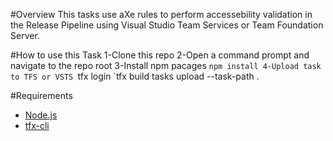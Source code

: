 #Overview
This tasks use aXe rules to perform accessebility validation in the Release Pipeline using Visual Studio Team Services or Team Foundation Server.

#How to use this Task
1-Clone this repo 
2-Open a command prompt and navigate to the repo root
3-Install npm pacages
`npm install
4-Upload task to TFS or VSTS
`tfx login
`tfx build tasks upload --task-path .   

#Requirements
* [Node.js](https://nodejs.org/)
* [tfx-cli](https://github.com/Microsoft/tfs-cli) 